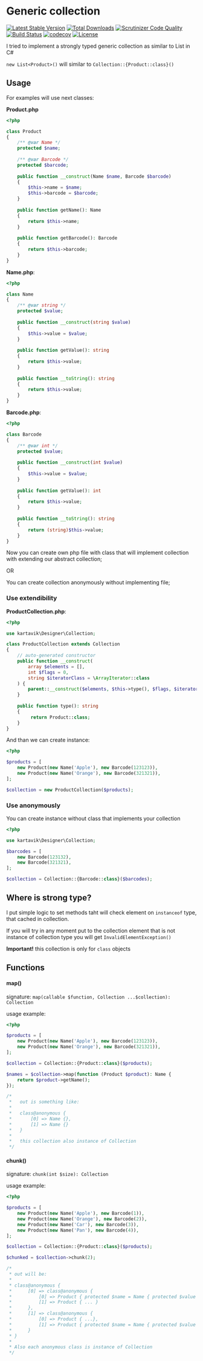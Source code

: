 # Generic collection

[![Latest Stable Version](https://poser.pugx.org/kartavik/generic-collection-php/v/stable)](https://packagist.org/packages/kartavik/generic-collection-php)
[![Total Downloads](https://poser.pugx.org/kartavik/generic-collection-php/downloads)](https://packagist.org/packages/kartavik/generic-collection-php)
[![Scrutinizer Code Quality](https://scrutinizer-ci.com/g/KartaviK/generic-collection-php/badges/quality-score.png?b=master)](https://scrutinizer-ci.com/g/KartaviK/generic-collection-php/?branch=master)
[![Build Status](https://travis-ci.org/KartaviK/generic-collection-php.svg?branch=master)](https://travis-ci.org/KartaviK/generic-collection-php)
[![codecov](https://codecov.io/gh/KartaviK/generic-collection-php/branch/master/graph/badge.svg)](https://codecov.io/gh/KartaviK/generic-collection-php)
[![License](https://poser.pugx.org/kartavik/generic-collection-php/license)](https://github.com/KartaviK/generic-collection-php/blob/master/LICENSE)

I tried to implement a strongly typed generic collection as similar to List<T> in C#

`new List<Product>()` will similar to `Collection::{Product::class}()`

## Usage

For examples will use next classes:

**Product.php**
```php
<?php

class Product
{
    /** @var Name */
    protected $name;
    
    /** @var Barcode */
    protected $barcode;
    
    public function __construct(Name $name, Barcode $barcode) 
    {
        $this->name = $name;
        $this->barcode = $barcode;
    }
    
    public function getName(): Name
    {
        return $this->name;
    }
    
    public function getBarcode(): Barcode
    {
        return $this->barcode;
    }
}
```

**Name.php**:
```php
<?php

class Name
{
    /** @var string */
    protected $value;
    
    public function __construct(string $value)
    {
        $this->value = $value;
    }
    
    public function getValue(): string
    {
        return $this->value;
    }
    
    public function __toString(): string
    {
        return $this->value;
    }
}
```

**Barcode.php**:
```php
<?php

class Barcode
{
    /** @var int */
    protected $value;
    
    public function __construct(int $value) 
    {
        $this->value = $value;
    }
    
    public function getValue(): int
    {
        return $this->value;
    }
    
    public function __toString(): string
    {
        return (string)$this->value;
    }
}
```

Now you can create own php file with class
that will implement collection with extending our abstract collection;

OR

You can create collection anonymously without implementing file;

### Use extendibility

**ProductCollection.php**:
```php
<?php

use kartavik\Designer\Collection;

class ProductCollection extends Collection
{
    // auto-generated constructor
    public function __construct(
        array $elements = [],
        int $flags = 0,
        string $iteratorClass = \ArrayIterator::class
    ) {
        parent::__construct($elements, $this->type(), $flags, $iteratorClass);
    }
    
    public function type(): string 
    {
         return Product::class;
    }
}
```

And than we can create instance:

```php
<?php

$products = [
    new Product(new Name('Apple'), new Barcode(123123)),
    new Product(new Name('Orange'), new Barcode(321321)),
];

$collection = new ProductCollection($products);
```

### Use anonymously

You can create instance without class that implements your collection

```php
<?php

use kartavik\Designer\Collection;

$barcodes = [
    new Barcode(123132),
    new Barcode(321321),
];

$collection = Collection::{Barcode::class}($barcodes);
```

## Where is strong type?

I put simple logic to set methods taht will check element on `instanceof` type,
that cached in collection.

If you will try in any moment put to the collection element that is not instance of collection type
you will get `InvalidElementException()`

**Important!** this collection is only for `class` objects

## Functions

#### **map()**

signature:
`map(callable $function, Collection ...$collection): Collection`

usage example:
```php
<?php

$products = [
    new Product(new Name('Apple'), new Barcode(123123)),
    new Product(new Name('Orange'), new Barcode(321321)),
];

$collection = Collection::{Product::class}($products);

$names = $collection->map(function (Product $product): Name {
    return $product->getName();
});

/*
 *   out is something like:
 * 
 *   class@anonymous {
 *       [0] => Name {},
 *       [1] => Name {}
 *   }
 *   
 *   this collection also instance of Collection
 */
```

#### **chunk()**

signature: 
`chunk(int $size): Collection`

usage example:
```php
<?php

$products = [
    new Product(new Name('Apple'), new Barcode(1)),
    new Product(new Name('Orange'), new Barcode(2)),
    new Product(new Name('Car'), new Barcode(3)),
    new Product(new Name('Pan'), new Barcode(4)),
];

$collection = Collection::{Product::class}($products);

$chunked = $collection->chunk(2);

/*
 * out will be:
 * 
 * class@anonymous {
 *      [0] => class@anonymous {
 *          [0] => Product { protected $name = Name { protected $value = 'Apple' } ... },
 *          [1] => Product { ... }
 *      },
 *      [1] => class@anonymous {
 *          [0] => Product { ...},
 *          [1] => Product { protected $name = Name { protected $value = 'Pan' } }
 *      }
 * }
 * 
 * Also each anonymous class is instance of Collection
 */
```